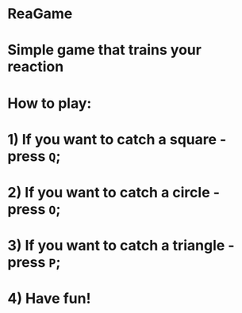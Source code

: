 # ReaGame
#
# Simple game that trains your reaction
#
# How to play:
# 1) If you want to catch a square - press `Q`;
# 2) If you want to catch a circle - press `O`;
# 3) If you want to catch a triangle - press `P`;
# 4) Have fun!
